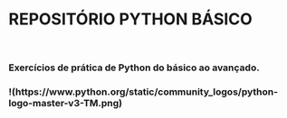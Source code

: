 <h1 center>REPOSITÓRIO PYTHON BÁSICO </h1>
<br>
<h3>Exercícios de prática de Python do básico ao avançado.<h3>
!(https://www.python.org/static/community_logos/python-logo-master-v3-TM.png)
